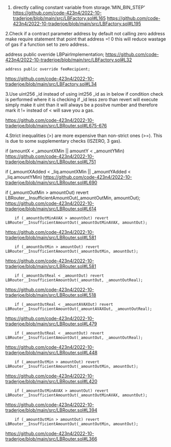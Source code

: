 1. directly calling constant variable from storage.'MIN_BIN_STEP'
https://github.com/code-423n4/2022-10-traderjoe/blob/main/src/LBFactory.sol#L165
https://github.com/code-423n4/2022-10-traderjoe/blob/main/src/LBFactory.sol#L195


2.Check if a contract parameter address by default not calling zero address make require statement that point that address =! 0 this will reduce wastage of gas if a function set to zero address..

address public override LBPairImplementation;
https://github.com/code-423n4/2022-10-traderjoe/blob/main/src/LBFactory.sol#L32

    address public override feeRecipient;
https://github.com/code-423n4/2022-10-traderjoe/blob/main/src/LBFactory.sol#L34

3.Use uint256 _id instead of using int256 _id as in below if condition check is performed where it is checking if _id less zero than revert will execute simply make it uint than it will always be a positve number and therefore mark it != instead of < will save you a gas.

https://github.com/code-423n4/2022-10-traderjoe/blob/main/src/LBRouter.sol#L675-676


4.Strict inequalities (>) are more expensive than non-strict ones (>=). This is due to some supplementary checks (ISZERO, 3 gas).

if (amountX < _amountXMin || amountY < _amountYMin)
https://github.com/code-423n4/2022-10-traderjoe/blob/main/src/LBRouter.sol#L751

if (_amountXAdded < _liq.amountXMin || _amountYAdded < _liq.amountYMin)
https://github.com/code-423n4/2022-10-traderjoe/blob/main/src/LBRouter.sol#L690

if (_amountOutMin > amountOut) revert LBRouter__InsufficientAmountOut(_amountOutMin, amountOut);
https://github.com/code-423n4/2022-10-traderjoe/blob/main/src/LBRouter.sol#L614

        if (_amountOutMinAVAX > amountOut) revert LBRouter__InsufficientAmountOut(_amountOutMinAVAX, amountOut);
https://github.com/code-423n4/2022-10-traderjoe/blob/main/src/LBRouter.sol#L581

        if (_amountOutMin > amountOut) revert LBRouter__InsufficientAmountOut(_amountOutMin, amountOut);
https://github.com/code-423n4/2022-10-traderjoe/blob/main/src/LBRouter.sol#L581

        if (_amountOutReal < _amountOut) revert LBRouter__InsufficientAmountOut(_amountOut, _amountOutReal);
https://github.com/code-423n4/2022-10-traderjoe/blob/main/src/LBRouter.sol#L518

        if (_amountOutReal < _amountAVAXOut) revert LBRouter__InsufficientAmountOut(_amountAVAXOut, _amountOutReal);
https://github.com/code-423n4/2022-10-traderjoe/blob/main/src/LBRouter.sol#L479

        if (_amountOutReal < _amountOut) revert LBRouter__InsufficientAmountOut(_amountOut, _amountOutReal);
https://github.com/code-423n4/2022-10-traderjoe/blob/main/src/LBRouter.sol#L448

        if (_amountOutMin > amountOut) revert LBRouter__InsufficientAmountOut(_amountOutMin, amountOut);
https://github.com/code-423n4/2022-10-traderjoe/blob/main/src/LBRouter.sol#L420


        if (_amountOutMinAVAX > amountOut) revert LBRouter__InsufficientAmountOut(_amountOutMinAVAX, amountOut);
https://github.com/code-423n4/2022-10-traderjoe/blob/main/src/LBRouter.sol#L394

        if (_amountOutMin > amountOut) revert LBRouter__InsufficientAmountOut(_amountOutMin, amountOut);
https://github.com/code-423n4/2022-10-traderjoe/blob/main/src/LBRouter.sol#L366
